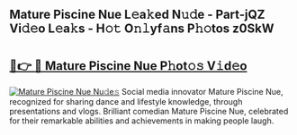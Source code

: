 ## Mature Piscine Nue L𝚎a𝚔ed N𝚞𝚍e - Part-jQZ Vi𝚍𝚎o L𝚎a𝚔s - H𝚘𝚝 O𝚗𝚕yf𝚊ns P𝚑𝚘tos z0SkW

# <h2><a href="http://kfcqfwx.oniu.top/?m=Mature+Piscine+Nue">🔗👉 🔴 Mature Piscine Nue P𝚑ot𝚘𝚜 V𝚒d𝚎o</a></h2>

[![Mature Piscine Nue Nu𝚍e𝚜](https://i.imgur.com/0qMVB7G.gif)](http://kfcqfwx.oniu.top/?m=Mature+Piscine+Nue)
Social media innovator Mature Piscine Nue, recognized for sharing dance and lifestyle knowledge, through presentations and vlogs. Brilliant comedian Mature Piscine Nue, celebrated for their remarkable abilities and achievements in making people laugh.  
